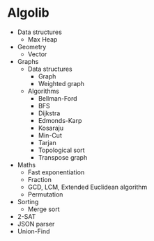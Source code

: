 # Algolib

- Data structures
    - Max Heap
- Geometry
    - Vector
- Graphs
    - Data structures
        - Graph
        - Weighted graph
    - Algorithms
        - Bellman-Ford
        - BFS
        - Dijkstra
        - Edmonds-Karp
        - Kosaraju
        - Min-Cut
        - Tarjan
        - Topological sort
        - Transpose graph
- Maths
    - Fast exponentiation
    - Fraction
    - GCD, LCM, Extended Euclidean algorithm
    - Permutation
- Sorting
    - Merge sort
- 2-SAT
- JSON parser
- Union-Find
